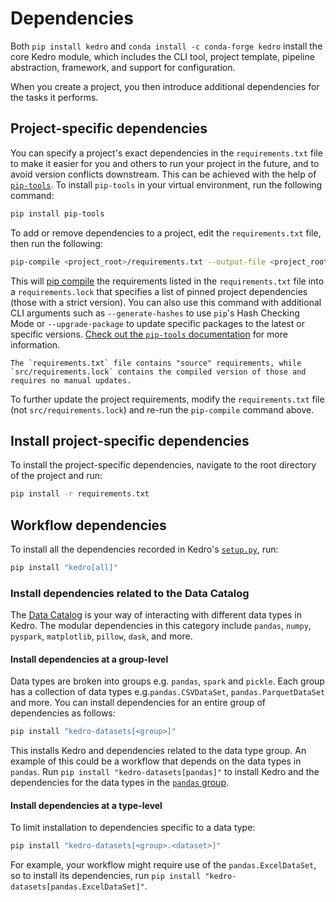 # Dependencies

Both `pip install kedro` and `conda install -c conda-forge kedro` install the core Kedro module, which includes the CLI tool, project template, pipeline abstraction, framework, and support for configuration.

When you create a project, you then introduce additional dependencies for the tasks it performs.

## Project-specific dependencies
You can specify a project's exact dependencies in the `requirements.txt` file to make it easier for you and others to run your project in the future,
and to avoid version conflicts downstream. This can be achieved with the help of [`pip-tools`](https://pypi.org/project/pip-tools/).
To install `pip-tools` in your virtual environment, run the following command:
```bash
pip install pip-tools
```

To add or remove dependencies to a project, edit the `requirements.txt` file, then run the following:

```bash
pip-compile <project_root>/requirements.txt --output-file <project_root>/requirements.lock
```

This will [pip compile](https://github.com/jazzband/pip-tools#example-usage-for-pip-compile) the requirements listed in
the `requirements.txt` file into a `requirements.lock` that specifies a list of pinned project dependencies
(those with a strict version). You can also use this command with additional CLI arguments such as `--generate-hashes`
to use `pip`'s Hash Checking Mode or `--upgrade-package` to update specific packages to the latest or specific versions.
[Check out the `pip-tools` documentation](https://pypi.org/project/pip-tools/) for more information.

```{note}
The `requirements.txt` file contains "source" requirements, while `src/requirements.lock` contains the compiled version of those and requires no manual updates.
```

To further update the project requirements, modify the `requirements.txt` file (not `src/requirements.lock`) and re-run the `pip-compile` command above.


## Install project-specific dependencies

To install the project-specific dependencies, navigate to the root directory of the project and run:

```bash
pip install -r requirements.txt
```

## Workflow dependencies

To install all the dependencies recorded in Kedro's [`setup.py`](https://github.com/kedro-org/kedro/blob/develop/setup.py), run:

```bash
pip install "kedro[all]"
```

### Install dependencies related to the Data Catalog

The [Data Catalog](../data/data_catalog.md) is your way of interacting with different data types in Kedro. The modular dependencies in this category include `pandas`, `numpy`, `pyspark`, `matplotlib`, `pillow`, `dask`, and more.

#### Install dependencies at a group-level

Data types are broken into groups e.g. `pandas`, `spark` and `pickle`. Each group has a collection of data types e.g.`pandas.CSVDataSet`, `pandas.ParquetDataSet` and more. You can install dependencies for an entire group of dependencies as follows:

```bash
pip install "kedro-datasets[<group>]"
```

This installs Kedro and dependencies related to the data type group. An example of this could be a workflow that depends on the data types in `pandas`. Run `pip install "kedro-datasets[pandas]"` to install Kedro and the dependencies for the data types in the [`pandas` group](https://github.com/kedro-org/kedro-plugins/tree/main/kedro-datasets/kedro_datasets/pandas).

#### Install dependencies at a type-level

To limit installation to dependencies specific to a data type:

```bash
pip install "kedro-datasets[<group>.<dataset>]"
```

For example, your workflow might require use of the `pandas.ExcelDataSet`, so to install its dependencies, run `pip install "kedro-datasets[pandas.ExcelDataSet]"`.
